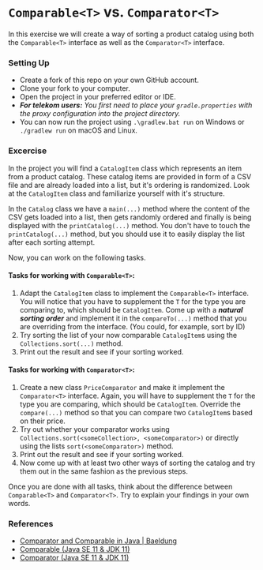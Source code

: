 # `Comparable<T>` vs. `Comparator<T>`
In this exercise we will create a way of sorting a product catalog using both the `Comparable<T>` interface as well as the `Comparator<T>` interface.

### Setting Up
- Create a fork of this repo on your own GitHub account.
- Clone your fork to your computer.
- Open the project in your preferred editor or IDE.
- ***For telekom users:** You first need to place your `gradle.properties` with the proxy configuration into the project directory.*
- You can now run the project using `.\gradlew.bat run` on Windows or `./gradlew run` on macOS and Linux.

### Excercise
In the project you will find a `CatalogItem` class which represents an item from a product catalog. These catalog items are provided in form of a CSV file and are already loaded into a list, but it's ordering is randomized. Look at the `CatalogItem` class and familiarize yourself with it's structure.

In the `Catalog` class we have a `main(...)` method where the content of the CSV gets loaded into a list, then gets randomly ordered and finally is being displayed with the `printCatalog(...)` method. You don't have to touch the `printCatalog(...)` method, but you should use it to easily display the list after each sorting attempt.

Now, you can work on the following tasks.

#### **Tasks for working with `Comparable<T>`:**
1. Adapt the `CatalogItem` class to implement the `Comparable<T>` interface. You will notice that you have to supplement the `T` for the type you are comparing to, which should be `CatalogItem`. Come up with a ***natural sorting order*** and implement it in the `compareTo(...)` method that you are overriding from the interface. (You could, for example, sort by ID)
2. Try sorting the list of your now comparable `CatalogItem`s using the `Collections.sort(...)` method.
3. Print out the result and see if your sorting worked.

#### **Tasks for working with `Comparator<T>`:**
1. Create a new class `PriceComparator` and make it implement the `Comparator<T>` interface. Again, you will have to supplement the `T` for the type you are comparing, which should be `CatalogItem`. Override the `compare(...)` method so that you can compare two `CatalogItem`s based on their price.
2. Try out whether your comparator works using `Collections.sort(<someCollection>, <someComparator>)` or directly using the lists `sort(<someComparator>)` method.
3. Print out the result and see if your sorting worked.
4. Now come up with at least two other ways of sorting the catalog and try them out in the same fashion as the previous steps.

Once you are done with all tasks, think about the difference between `Comparable<T>` and `Comparator<T>`. Try to explain your findings in your own words.

### References
- [Comparator and Comparable in Java | Baeldung](https://www.baeldung.com/java-comparator-comparable)
- [Comparable (Java SE 11 & JDK 11)](https://docs.oracle.com/en/java/javase/11/docs/api/java.base/java/lang/Comparable.html)
- [Comparator (Java SE 11 & JDK 11)](https://docs.oracle.com/en/java/javase/11/docs/api/java.base/java/util/Comparator.html)